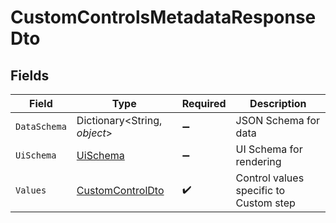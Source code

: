 # CustomControlsMetadataResponseDto


## Fields

| Field                                                           | Type                                                            | Required                                                        | Description                                                     |
| --------------------------------------------------------------- | --------------------------------------------------------------- | --------------------------------------------------------------- | --------------------------------------------------------------- |
| `DataSchema`                                                    | Dictionary<String, *object*>                                    | :heavy_minus_sign:                                              | JSON Schema for data                                            |
| `UiSchema`                                                      | [UiSchema](../../Models/Components/UiSchema.md)                 | :heavy_minus_sign:                                              | UI Schema for rendering                                         |
| `Values`                                                        | [CustomControlDto](../../Models/Components/CustomControlDto.md) | :heavy_check_mark:                                              | Control values specific to Custom step                          |